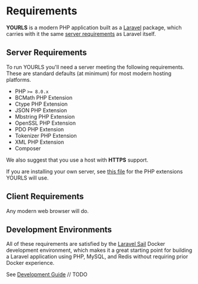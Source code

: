 # Requirements

**YOURLS** is a modern PHP application built as a [Laravel](https://laravel.com) package, which carries with it the same [server requirements](https://laravel.com/docs/9.x/deployment#server-requirements) as Laravel itself.

## Server Requirements

To run YOURLS you'll need a server meeting the following requirements.
These are standard defaults (at minimum) for most modern hosting platforms.


- PHP `>= 8.0.x`
- BCMath PHP Extension
- Ctype PHP Extension
- JSON PHP Extension
- Mbstring PHP Extension
- OpenSSL PHP Extension
- PDO PHP Extension
- Tokenizer PHP Extension
- XML PHP Extension
- Composer

We also suggest that you use a host with **HTTPS** support.

If you are installing your own server, see [this file](https://github.com/YOURLS/YOURLS/blob/master/composer.json) for the PHP extensions YOURLS will use.

## Client Requirements

Any modern web browser will do.

## Development Environments

All of these requirements are satisfied by the [Laravel Sail](https://laravel.com/docs/sail) Docker development environment, which makes it a great starting point for building a Laravel application using PHP, MySQL, and Redis without requiring prior Docker experience.

See [Development Guide]() // TODO
